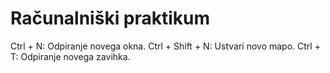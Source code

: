 # Računalniški praktikum
Ctrl + N: Odpiranje novega okna.
Ctrl + Shift + N: Ustvari novo mapo.
Ctrl + T: Odpiranje novega zavihka.
